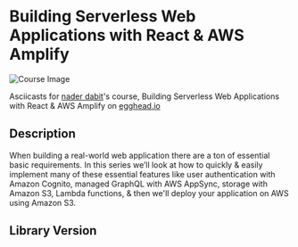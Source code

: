 # Building Serverless Web Applications with React & AWS Amplify

![Course Image](https://d2eip9sf3oo6c2.cloudfront.net/tags/images/000/000/026/thumb/react.png)

Asciicasts for [nader dabit](https://egghead.io/instructors/nader-dabit)'s course, Building Serverless Web Applications with React & AWS Amplify on [egghead.io](https://egghead.io//courses/building-serverless-web-applications-with-react-aws-amplify)

## Description
When building a real-world web application there are a ton of essential basic requirements. In this series we’ll look at how to quickly & easily implement many of these essential features like user authentication with Amazon Cognito, managed GraphQL with AWS AppSync, storage with Amazon S3, Lambda functions, & then we'll deploy your application on AWS using Amazon S3.

## Library Version

